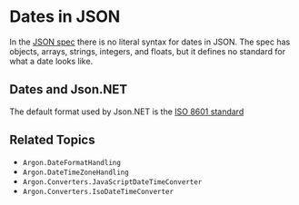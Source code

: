 # Dates in JSON

In the [JSON spec](http://www.ietf.org/rfc/rfc4627.txt) there is no literal syntax for dates in JSON. The spec has objects, arrays, strings, integers, and floats, but it defines no standard for what a date looks like.


## Dates and Json.NET

The default format used by Json.NET is the [ISO 8601 standard](http://en.wikipedia.org/wiki/ISO_8601)


## Related Topics

 * `Argon.DateFormatHandling`
 * `Argon.DateTimeZoneHandling`
 * `Argon.Converters.JavaScriptDateTimeConverter`
 * `Argon.Converters.IsoDateTimeConverter`
